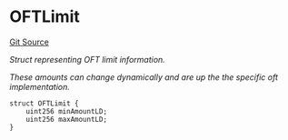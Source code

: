 # OFTLimit
[Git Source](https://github.com/malda-protocol/malda-lending/blob/acd5ab2b6c54b66703c366d922b6691b77a8c9fd/src\interfaces\external\layerzero\v2\ILayerZeroOFT.sol)

*Struct representing OFT limit information.*

*These amounts can change dynamically and are up the the specific oft implementation.*


```solidity
struct OFTLimit {
    uint256 minAmountLD;
    uint256 maxAmountLD;
}
```

